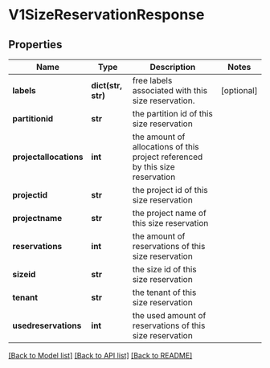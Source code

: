 # V1SizeReservationResponse

## Properties
Name | Type | Description | Notes
------------ | ------------- | ------------- | -------------
**labels** | **dict(str, str)** | free labels associated with this size reservation. | [optional] 
**partitionid** | **str** | the partition id of this size reservation | 
**projectallocations** | **int** | the amount of allocations of this project referenced by this size reservation | 
**projectid** | **str** | the project id of this size reservation | 
**projectname** | **str** | the project name of this size reservation | 
**reservations** | **int** | the amount of reservations of this size reservation | 
**sizeid** | **str** | the size id of this size reservation | 
**tenant** | **str** | the tenant of this size reservation | 
**usedreservations** | **int** | the used amount of reservations of this size reservation | 

[[Back to Model list]](../README.md#documentation-for-models) [[Back to API list]](../README.md#documentation-for-api-endpoints) [[Back to README]](../README.md)


